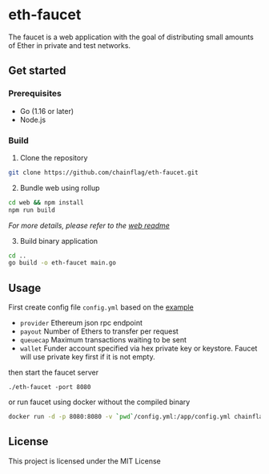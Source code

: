# eth-faucet
The faucet is a web application with the goal of distributing small amounts of Ether in private and test networks.

## Get started
### Prerequisites

* Go (1.16 or later)
* Node.js

### Build

1. Clone the repository
```bash
git clone https://github.com/chainflag/eth-faucet.git
```

2. Bundle web using rollup
```bash
cd web && npm install
npm run build
```
_For more details, please refer to the [web readme](https://github.com/chainflag/eth-faucet/blob/main/web/README.md)_  

3. Build binary application
```bash
cd ..
go build -o eth-faucet main.go
```

## Usage
First create config file `config.yml` based on the [example](https://github.com/chainflag/eth-faucet/blob/main/config.sample.yml)
* `provider` Ethereum json rpc endpoint
* `payout` Number of Ethers to transfer per request
* `queuecap` Maximum transactions waiting to be sent
* `wallet` Funder account specified via hex private key or keystore. Faucet will use private key first if it is not empty.

then start the faucet server  
```
./eth-faucet -port 8080
```

or run faucet using docker without the compiled binary  
```bash
docker run -d -p 8080:8080 -v `pwd`/config.yml:/app/config.yml chainflag/eth-faucet
```

## License
This project is licensed under the MIT License
